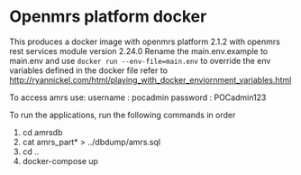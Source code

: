 # Openmrs platform docker
This produces a docker image with openmrs platform 2.1.2 with openmrs rest services module version 2.24.0
Rename the main.env.example to main.env and use
```docker run --env-file=main.env```
to override the env variables defined in the docker file  refer to http://ryannickel.com/html/playing_with_docker_enviornment_variables.html

To access amrs use:
    username : pocadmin
    password : POCadmin123

To run the applications, run the following commands in order 
 1. cd amrsdb
 2. cat amrs_part* > ../dbdump/amrs.sql
 3. cd ..
 4. docker-compose up
